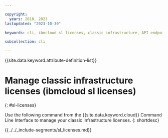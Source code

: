 ```yaml
---

copyright:
  years: 2018, 2023
lastupdated: "2023-10-30"

keywords: cli, ibmcloud sl licenses, classic infrastructure, API endpoints

subcollection: cli

---
```


{{site.data.keyword.attribute-definition-list}}

# Manage classic infrastructure licenses (ibmcloud sl licenses)
{: #sl-licenses}

Use the following command from the {{site.data.keyword.cloud}} Command Line Interface to manage your classic infrastructure licenses.
{: shortdesc}

{{../../_include-segments/sl_licenses.md}}

